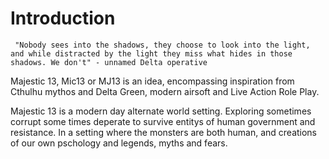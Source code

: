 Introduction
============
` "Nobody sees into the shadows, they choose to look into the light, and while distracted by the light they miss what hides in those shadows. We don't" - unnamed Delta operative` 

Majestic 13, Mic13 or MJ13 is an idea, encompassing inspiration from Cthulhu mythos and Delta Green, modern airsoft and Live Action Role Play.

Majestic 13 is a modern day alternate world setting. Exploring sometimes corrupt some times deperate to survive entitys of human government and resistance. In a setting where the monsters are both human, and creations of our own pschology and legends, myths and fears.


